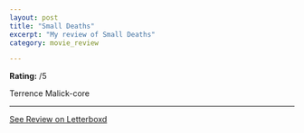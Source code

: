 ```yaml
---
layout: post
title: "Small Deaths"
excerpt: "My review of Small Deaths"
category: movie_review

---
```


**Rating:** /5

Terrence Malick-core

<hr>

[See Review on Letterboxd](https://boxd.it/4btHeJ)
